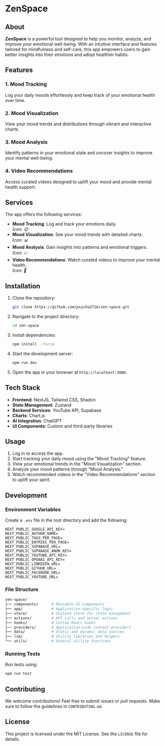 # ZenSpace

## About

**ZenSpace** is a powerful tool designed to help you monitor, analyze, and improve your emotional well-being. With an intuitive interface and features tailored for mindfulness and self-care, this app empowers users to gain better insights into their emotions and adopt healthier habits.

## Features

### 1. Mood Tracking

Log your daily moods effortlessly and keep track of your emotional health over time.

### 2. Mood Visualization

View your mood trends and distributions through vibrant and interactive charts.

### 3. Mood Analysis

Identify patterns in your emotional state and uncover insights to improve your mental well-being.

### 4. Video Recommendations

Access curated videos designed to uplift your mood and provide mental health support.

## Services

The app offers the following services:

-   **Mood Tracking**: Log and track your emotions daily.  
    _Icon: 😊_
-   **Mood Visualization**: See your mood trends with detailed charts.  
    _Icon: 📊_
-   **Mood Analysis**: Gain insights into patterns and emotional triggers.  
    _Icon: 📈_
-   **Video Recommendations**: Watch curated videos to improve your mental health.  
    _Icon: 🎥_

## Installation

1. Clone the repository:

    ```bash
    git clone https://github.com/psycho2716/zen-space.git
    ```

2. Navigate to the project directory:

    ```bash
    cd zen-space
    ```

3. Install dependencies:

    ```bash
    npm install --force
    ```

4. Start the development server:

    ```bash
    npm run dev
    ```

5. Open the app in your browser at `http://localhost:3000`.

## Tech Stack

-   **Frontend**: NextJS, Tailwind CSS, Shadcn
-   **State Management**: Zustand
-   **Backend Services**: YouTube API, Supabase
-   **Charts**: Chart.js
-   **AI Integration**: ChatGPT
-   **UI Components**: Custom and third-party libraries

## Usage

1. Log in to access the app.
2. Start tracking your daily mood using the "Mood Tracking" feature.
3. View your emotional trends in the "Mood Visualization" section.
4. Analyze your mood patterns through "Mood Analysis."
5. Watch recommended videos in the "Video Recommendations" section to uplift your spirit.

## Development

### Environment Variables

Create a `.env` file in the root directory and add the following:

```env
NEXT_PUBLIC_GOOGLE_API_KEY=
NEXT_PUBLIC_AUTHOR_NAME=
NEXT_PUBLIC_TAGS_PER_PAGE=
NEXT_PUBLIC_ENTRIES_PER_PAGE=
NEXT_PUBLIC_SUPABASE_URL=
NEXT_PUBLIC_SUPABASE_ANON_KEY=
NEXT_PUBLIC_YOUTUBE_API_KEY=
NEXT_PUBLIC_OPENAI_API_KEY=
NEXT_PUBLIC_LINKEDIN_URL=
NEXT_PUBLIC_GITHUB_URL=
NEXT_PUBLIC_FACEBOOK_URL=
NEXT_PUBLIC_YOUTUBE_URL=
```

### File Structure

```bash
zen-space/
├── components/      # Reusable UI components
├── app/             # Application-specific logic
├── store/           # Zustand store for state management
├── actions/         # API calls and server actions
├── hooks/           # Custom React hooks
├── providers/       # Application-wide context providers
├── data/            # Static and dynamic data sources
├── lib/             # Utility libraries and helpers
└── utils/           # General utility functions
```

### Running Tests

Run tests using:

```bash
npm run test
```

## Contributing

We welcome contributions! Feel free to submit issues or pull requests. Make sure to follow the guidelines in `CONTRIBUTING.md`.

## License

This project is licensed under the MIT License. See the `LICENSE` file for details.
